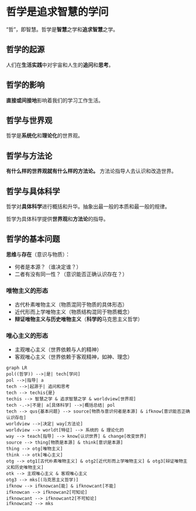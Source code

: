 # 哲学是追求智慧的学问

“哲”，即智慧。哲学是**智慧**之学和**追求智慧**之学。

## 哲学的起源

人们在**生活实践**中对宇宙和人生的**追问**和**思考**。

## 哲学的影响

**直接或间接地**影响着我们的学习工作生活。

## 哲学与世界观

哲学是**系统化**和**理论化**的世界观。

## 哲学与方法论

**有什么样的世界观就有什么样的方法论。** 方法论指导人去认识和改造世界。

## 哲学与具体科学

哲学对**具体科学**进行概括和升华。抽象出最一般的本质和最一般的规律。

哲学为具体科学提供**世界观**和**方法论**的指导。

## 哲学的基本问题

**思维**与**存在**（意识与物质）：

- 何者是本源？（谁决定谁？）
- 二者有没有同一性？（意识能否正确认识存在？）

### 唯物主义的形态

- 古代朴素唯物主义（物质混同于物质的具体形态）
- 近代形而上学唯物主义（物质结构混同于物质概念）
- **辩证唯物主义与历史唯物主义**（**科学的**马克思主义哲学）

### 唯心主义的形态

- 主观唯心主义（世界依赖与人的精神）
- 客观唯心主义（世界依赖于客观精神，如神、理念）

```mermaid
graph LR
pol((哲学)) -->|是| tech[学问]
pol -->|指导| a
tech -->|起源于| 追问和思考
tech --> techis{是}
techis --> 智慧之学 & 追求智慧之学 & worldview[世界观]
tech -.->|不是| a[具体科学] -->|概括总结| pol
tech --> qus{基本问题} --> source[物质与意识何者是本源] & ifknow[意识能否正确认识存在]
worldview -->|决定| way[方法论]
worldview --> worldt[特征] --> 系统的 & 理论化的
way --> teach[指导] --> know[认识世界] & change[改变世界]
source --> thing[物质是本源] & think[意识是本源]
thing --> otg[唯物主义]
think --> otk[唯心主义]
otg --> otg1[古代朴素唯物主义] & otg2[近代形而上学唯物主义] & otg3[辩证唯物主义和历史唯物主义]
otk --> 主观唯心主义 & 客观唯心主义
otg3 --> mks[(马克思主义哲学)]
ifknow --> ifknowcan[能] & ifknowcant[不能]
ifknowcan --> ifknowcan2[可知论]
ifknowcant --> ifknowcant2[不可知论]
ifknowcan2 --> mks
```

